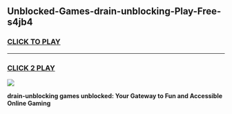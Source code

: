 
## Unblocked-Games-drain-unblocking-Play-Free-s4jb4
<h3>
<a href="https://premium76.site?title=drain-unblocking&ref=20M">CLICK TO PLAY</a></h3>
<hr>

<h3>
<a href="https://premium76.site?title=drain-unblocking&ref=20M">CLICK 2 PLAY</a>
  
</h3>

<a href="https://premium76.site?title=drain-unblocking&ref=19M"><img src="https://clearcache.store/games.png"></a>


**drain-unblocking games unblocked: Your Gateway to Fun and Accessible Online Gaming**
